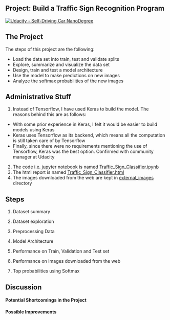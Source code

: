 ## Project: Build a Traffic Sign Recognition Program
[![Udacity - Self-Driving Car NanoDegree](https://s3.amazonaws.com/udacity-sdc/github/shield-carnd.svg)](http://www.udacity.com/drive)

The Project
---
The steps of this project are the following:
* Load the data set into train, test and validate splits
* Explore, summarize and visualize the data set
* Design, train and test a model architecture
* Use the model to make predictions on new images
* Analyze the softmax probabilities of the new images


Administrative Stuff
---
1. Instead of Tensorflow, I have used Keras to build the model. The reasons behind this are as follows:
- With some prior experience in Keras, I felt it would be easier to build models using Keras
- Keras uses Tensorflow as its backend, which means all the computation is still taken care of by Tensorflow
- Finally, since there were no requirements mentioning the use of Tensorflow, Keras was the best option. Confirmed with community manager at Udacity
2. The code i.e. jupyter notebook is named [Traffic_Sign_Classifier.ipynb](https://github.com/vikramriyer/CarND-Traffic-Sign-Classifier-Project/blob/master/Traffic_Sign_Classifier.ipynb)
3. The html report is named [Traffic_Sign_Classifier.html](https://github.com/vikramriyer/CarND-Traffic-Sign-Classifier-Project/blob/master/Traffic_Sign_Classifier.html)
4. The images downloaded from the web are kept in [external_images](https://github.com/vikramriyer/CarND-Traffic-Sign-Classifier-Project/tree/master/external_images) directory

## Steps

1. Dataset summary

2. Dataset exploration

3. Preprocessing Data

4. Model Architecture

5. Performance on Train, Validation and Test set

6. Performance on Images downloaded from the web

7. Top probabilities using Softmax


Discussion
---

#### Potential Shortcomings in the Project

#### Possible Improvements
